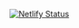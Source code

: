 [![Netlify Status](https://api.netlify.com/api/v1/badges/d6b97ac7-e65d-41ed-860a-0ac9de619c59/deploy-status)](https://app.netlify.com/sites/larking/deploys)
